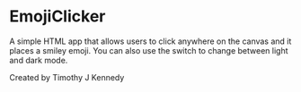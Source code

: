 # EmojiClicker
A simple HTML app that allows users to click anywhere on the canvas and it places a smiley emoji.
You can also use the switch to change between light and dark mode.

Created by Timothy J Kennedy

